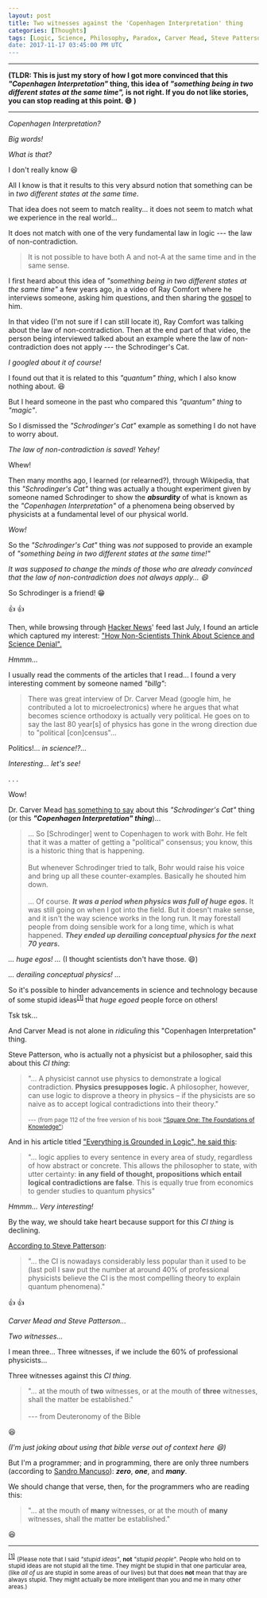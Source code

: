 ```yaml
---
layout: post
title: Two witnesses against the 'Copenhagen Interpretation' thing
categories: [Thoughts]
tags: [Logic, Science, Philosophy, Paradox, Carver Mead, Steve Patterson, Schrodinger's Cat, Copenhagen Interpretation]
date: 2017-11-17 03:45:00 PM UTC
---
```


<!-- November 17, 2017 11:45:00 PM Philippine Time -->

---

**(TLDR: This is just my story of how I got more convinced that this _"Copenhagen Interpretation"_ thing, this idea of _"something being in two different states at the same time",_ is not right. If you do not like stories, you can stop reading at this point. :smile: )**

-----

_Copenhagen Interpretation?_

_Big words!_

_What is that?_

<!--more-->


I don't really know :laughing:

All I know is that it results to this very absurd notion that something can be in _two different states at the same time_.

That idea does not seem to match reality... it does not seem to match what we experience in the real world...

It does not match with one of the very fundamental law in logic --- the law of non-contradiction.

> It is not possible to have both A and not-A at the same time and in the same sense.

I first heard about this idea of _"something being in two different states at the same time"_ a few years ago, in a video of Ray Comfort where he interviews someone, asking him questions, and then sharing the [gospel](https://www.gotquestions.org/what-is-the-gospel.html) to him.

In that video (I'm not sure if I can still locate it), Ray Comfort was talking about the law of non-contradiction. Then at the end part of that video, the person being interviewed talked about an example where the law of non-contradiction does not apply --- the Schrodinger's Cat.

_I googled about it of course!_

I found out that it is related to this _"quantum" thing_, which I also know nothing about. :laughing:

But I heard someone in the past who compared this _"quantum" thing_ to _"magic"_.

So I dismissed the _"Schrodinger's Cat"_ example as something I do not have to worry about.

_The law of non-contradiction is saved! Yehey!_

Whew!

Then many months ago, I learned (or relearned?), through Wikipedia, that this _"Schrodinger's Cat"_ thing was actually a thought experiment given by someone named Schrodinger to show the _**absurdity**_ of what is known as the _"Copenhagen Interpretation"_ of a phenomena being observed by physicists at a fundamental level of our physical world.

_Wow!_

So the _"Schrodinger's Cat"_ thing was _not_ supposed to provide an example of _"something being in two different states at the same time!"_

_It was supposed to change the minds of those who are already convinced that the law of non-contradiction does not always apply... :smile:_

So Schrodinger is a friend! :grin:

:thumbsup: :thumbsup:

Then, while browsing through [Hacker News](https://news.ycombinator.com)' feed last July, I found an article which captured my interest:  ["How Non-Scientists Think About Science and Science Denial".](https://blogs.harvard.edu/philg/2017/06/28/how-non-scientists-think-about-science-and-science-denial/)

_Hmmm..._

I usually read the comments of the articles that I read... I found a very interesting comment by someone named _"billg"_:

> There was great interview of Dr. Carver Mead (google him, he contributed a lot to microelectronics) where he argues that what becomes science orthodoxy is actually very political. He goes on to say the last 80 year[s] of physics has gone in the wrong direction due to "political [con]census"...

Politics!... _in science!?..._

_Interesting... let's see!_

. . .

Wow!

Dr. Carver Mead [has something to say](http://worrydream.com/refs/Mead%20-%20American%20Spectator%20Interview.html) about this _"Schrodinger's Cat"_ thing (or this _**"Copenhagen Interpretation" thing**_)...

> ... So [Schrodinger] went to Copenhagen to work with Bohr. He felt that it was a matter of getting a "political" consensus; you know, this is a historic thing that is happening.
<br /><br />
> But whenever Schrodinger tried to talk, Bohr would raise his voice and bring up all these counter-examples. Basically he shouted him down.
<br /><br />
> ... Of course. _**It was a period when physics was full of huge egos.**_ It was still going on when I got into the field. But it doesn't make sense, and it isn't the way science works in the long run. It may forestall people from doing sensible work for a long time, which is what happened. _**They ended up derailing conceptual physics for the next 70 years.**_

_... huge egos! ..._ (I thought scientists don't have those. :smile:)

_... derailing conceptual physics! ..._

So it's possible to hinder advancements in science and technology because of some stupid ideas<sup id="footnote-indicator-1">[[1]](#footnote-1)</sup> that _huge egoed_ people force on others!

Tsk tsk...

And Carver Mead is not alone in _ridiculing_ this "Copenhagen Interpretation" thing.

Steve Patterson, who is actually not a physicist but a philosopher, said this about this _CI thing_:

> "... A physicist cannot use physics to demonstrate a logical contradiction. **Physics presupposes logic.** A philosopher, however, can use logic to disprove a theory in physics – if the physicists are so naive as to accept logical contradictions into their theory."
<br /><br />
> <small> --- (from page 112 of the free version of his book ["Square One: The Foundations of Knowledge"](http://steve-patterson.com/wp-content/uploads/2016/12/SquareOne_PDF.pdf))</small>

And in his article titled ["Everything is Grounded in Logic", he said this](http://steve-patterson.com/everything-is-grounded-in-logic/):

> "... logic applies to every sentence in every area of study, regardless of how abstract or concrete. This allows the philosopher to state, with utter certainty: **in any field of thought, propositions which entail logical contradictions are false**. This is equally true from economics to gender studies to quantum physics"

_Hmmm... Very interesting!_

By the way, we should take heart because support for this _CI thing_ is declining.

[According to Steve Patterson](http://steve-patterson.com/quantum-physics-abuse-reason/):

> "... the CI is nowadays considerably less popular than it used to be (last poll I saw put the number at around 40% of professional physicists believe the CI is the most compelling theory to explain quantum phenomena)."

:thumbsup: :thumbsup:

_Carver Mead and Steve Patterson..._

_Two witnesses..._

I mean three... Three witnesses, if we include the 60% of professional physicists...

Three witnesses against this _CI thing_.

> "... at the mouth of **two** witnesses, or at the mouth of **three** witnesses, shall the matter be established."
<br /><br />
> --- from Deuteronomy of the Bible

:laughing:

_(I'm just joking about using that bible verse out of context here :smile:)_

But I'm a programmer; and in programming, there are only three numbers (according to [Sandro Mancuso](https://www.youtube.com/watch?v=_NnElPO5BU0)): _**zero**_, _**one**_, and _**many**_.

We should change that verse, then, for the programmers who are reading this:

> "... at the mouth of **many** witnesses, or at the mouth of **many** witnesses, shall the matter be established."

:laughing:


-----

<sup id="footnote-1">[[1]](#footnote-indicator-1)</sup> <small>(Please note that I said _"stupid ideas"_, **not** _"stupid people"_. People who hold on to stupid ideas are not stupid all the time. They might be stupid in that one particular area, (like _all of us_ are stupid in some areas of our lives) but that does **not** mean that thay are always stupid. They might actually be more intelligent than you and me in many other areas.)</small>

